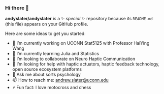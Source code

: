 ### Hi there 👋


**andyslater/andyslater** is a ✨ _special_ ✨ repository because its `README.md` (this file) appears on your GitHub profile.

Here are some ideas to get you started:

- 🔭 I’m currently working on UCONN Stat5125 with Professor HaiYing Wang
- 🌱 I’m currently learning Julia and Statistics
- 👯 I’m looking to collaborate on Neuro Haptic Communication
- 🤔 I’m looking for help with haptic actuators, haptic feedback technology, open source ecosystem platforms
- 💬 Ask me about sorts psychology
- 📫 How to reach me: andrew.slater@uconn.edu
- ⚡ Fun fact: I love motocross and chess
